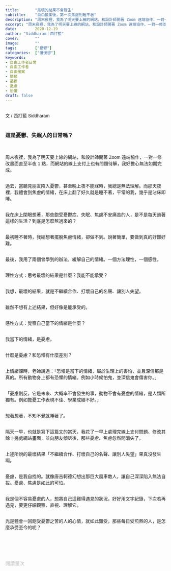 ```yaml
---
title:       "最壞的結果不會發生"
subtitle:    "自由接案後，第一次焦慮到睡不著"
description: "周末夜裡，我為了明天要上線的網站，和設計師開著 Zoom 遠端協作，一對一修改畫面直至半夜 1 點，而網站的線上支付上也有問題待解，我好擔心無法如期完成..."
excerpt: "周末夜裡，我為了明天要上線的網站，和設計師開著 Zoom 遠端協作，一對一修改畫面直至半夜 1 點，而網站的線上支付上也有問題待解，我好擔心無法如期完成..."
date:        2020-12-19
author: "Siddharam｜西打藍"
cover:       ""
image:       ""
tags:        ["憂鬱"]
categories:  ["慢慢想"]
keywords:
- 自由工作者日常
- 自由工作者
- 自由接案
- 情緒
- 憂鬱
- 憂慮
- 恐懼
draft: false
---
```


<article style="font-family: 'Noto Sans TC', '微軟正黑體', sans-serif; font-weight: 300;">

<br>文 / 西打藍 Siddharam<br><br>

<h3 class="article-h1-color">這是憂鬱、失眠人的日常嗎？</h3><br>

周末夜裡，我為了明天要上線的網站，和設計師開著 Zoom 遠端協作，一對一修改畫面直至半夜 1 點，而網站的線上支付上也有問題待解，我好擔心無法如期完成。<br><br>

過去，當聽見朋友陷入憂鬱，甚至晚上夜不能寐時，我總是無法理解。而那天夜裡，我體會到焦慮的情緒，在床上翻了好久就是睡不著，平常的我，幾乎是沾床即睡。<br><br>

我在床上閉眼想著，那些飽受憂鬱症、失眠、焦慮不安痛苦的人，是不是每天過著這樣的生活？到底是怎麼熬過來的？<br><br>

最初睡不著時，我總想著擺脫焦慮情緒，卻做不到。說著簡單，要做到真的好難好難。<br><br>

最後，我用了兩個曾學到的辦法，緩解自己的情緒。一個方法理性，一個感性。<br><br>

理性方式：思考最壞的結果是什麼？我能不能承受？<br><br>

我想，最壞的結果，就是不繼續合作、打壞自己的名聲、讓別人失望。<br><br>

雖然不想有上述結果，但好像是能承受的。<br><br>

感性方式：覺察自己當下的情緒是什麼？<br><br>

我當下的情緒，是憂慮。<br><br>

什麼是憂慮？和恐懼有什麼差別？<br><br>

上情緒課時，老師說過：「恐懼是當下的情緒，屬於生理上的害怕，並且深信那是真的。所有動物身上都有恐懼的情緒。例如小時候怕鬼，並深信鬼會傷害你。」<br><br>

「憂慮則反，它是未來、大概率不會發生的事，動物不會有憂慮的情緒，是人類所獨有。例如擔憂工作表現不佳、學業成績不好。」<br><br>

想著想著，不知不覺就睡著了。<br><br>

隔天一早，也就是寫下這篇文的當天，我花了一早上處理完線上支付問題、修改其餘十幾處網站畫面，並向朋友傾訴後，那些憂慮、焦慮忽然間消失了。<br><br>

上述所說的最壞結果「不繼續合作、打壞自己的名聲、讓別人失望」果真沒發生啊。<br><br>

憂慮，是我自找的。就像唐吉軻德幻想出那巨大風車敵人，讓自己深深陷入無法自拔。憂慮、焦慮是如此的可怕。<br><br>

我是個不容易憂慮的人，想將自己這難得遇見的狀況，好好用文字紀錄，下次若再遇見，要更仔細觀察、直視、理解它。<br><br>

光是體會一回飽受憂鬱之苦的人的心情，就如此難受，那些每日受煎熬的人，是怎麼承受至今的呢？<br><br>


<br><br><br>

</article>

<div style="color: #bfbfbf; font-size: 15px;" id="busuanzi_container_page_pv">
  閱讀量<span id="busuanzi_value_page_pv"></span>次
</div>

<script src="../../js/post.js"></script>




